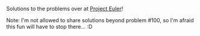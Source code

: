 Solutions to the problems over at [Project Euler](https://projecteuler.net/about)!

Note: I'm not allowed to share solutions beyond problem #100, so I'm afraid this fun will have to stop there... :D
